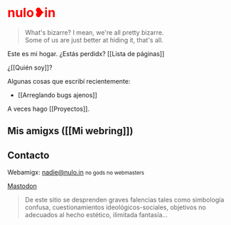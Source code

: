 <h1 style=color:red;margin-top:0>nulo❥in</h1>

>What's bizarre? I mean, we're all pretty bizarre.<br>Some of us are just better at hiding it, that's all.

Este es mi hogar. ¿Estás perdidx? [[Lista de páginas]]

¿[[Quién soy]]?

Algunas cosas que escribí recientemente:

-	[[Arreglando bugs ajenos]]

A veces hago [[Proyectos]].

## Mis amigxs ([[Mi webring]])

<nulo-sitio-reemplazar-con archivo="Mi webring.gen" />

## Contacto

Webamigx: [nadie@nulo.in](mailto:nadie@nulo.in) <small>no gods no webmasters</small>

<a rel="me noopener noreferrer" href="https://todon.eu/@Nulo">Mastodon</a>

> De este sitio se desprenden graves falencias tales como simbología confusa, cuestionamientos ideológicos-sociales, objetivos no adecuados al hecho estético, ilimitada fantasía...
